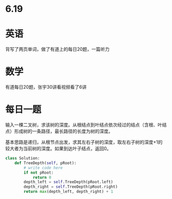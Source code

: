 # 6.19

# 英语

背写了两页单词，做了有道上的每日20题，一篇听力

# 数学    

有道每日20题，张宇30讲看视频看了6讲

#  每日一题  

输入一棵二叉树，求该树的深度。从根结点到叶结点依次经过的结点（含根、叶结点）形成树的一条路径，最长路径的长度为树的深度。

基本思路是递归，从根节点出发，求其左右子树的深度，取左右子树的深度+1的较大者为当前树的深度。如果到达叶子结点，返回0。

```python
class Solution:
    def TreeDepth(self, pRoot):
        # write code here
        if not pRoot:
            return 0
        depth_left = self.TreeDepth(pRoot.left)
        depth_right = self.TreeDepth(pRoot.right)
        return max(depth_left, depth_right) + 1

```

